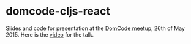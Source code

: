# domcode-cljs-react
Slides and code for presentation at the [DomCode meetup](http://www.meetup.com/DomCode/events/222548762/), 26th of May 2015.
Here is the [video](http://domcode.org/videos/2015/05/26/clojurescript-and-reactjs/) for the talk.


